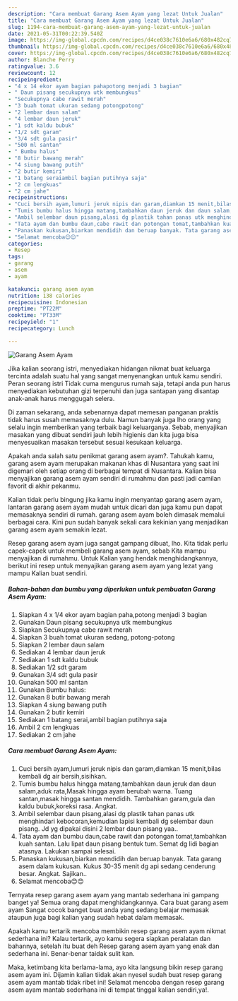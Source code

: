 ```yaml
---
description: "Cara membuat Garang Asem Ayam yang lezat Untuk Jualan"
title: "Cara membuat Garang Asem Ayam yang lezat Untuk Jualan"
slug: 1194-cara-membuat-garang-asem-ayam-yang-lezat-untuk-jualan
date: 2021-05-31T00:22:39.540Z
image: https://img-global.cpcdn.com/recipes/d4ce038c7610e6a6/680x482cq70/garang-asem-ayam-foto-resep-utama.jpg
thumbnail: https://img-global.cpcdn.com/recipes/d4ce038c7610e6a6/680x482cq70/garang-asem-ayam-foto-resep-utama.jpg
cover: https://img-global.cpcdn.com/recipes/d4ce038c7610e6a6/680x482cq70/garang-asem-ayam-foto-resep-utama.jpg
author: Blanche Perry
ratingvalue: 3.6
reviewcount: 12
recipeingredient:
- "4 x 14 ekor ayam bagian pahapotong menjadi 3 bagian"
- " Daun pisang secukupnya utk membungkus"
- "Secukupnya cabe rawit merah"
- "3 buah tomat ukuran sedang potongpotong"
- "2 lembar daun salam"
- "4 lembar daun jeruk"
- "1 sdt kaldu bubuk"
- "1/2 sdt garam"
- "3/4 sdt gula pasir"
- "500 ml santan"
- " Bumbu halus"
- "8 butir bawang merah"
- "4 siung bawang putih"
- "2 butir kemiri"
- "1 batang seraiambil bagian putihnya saja"
- "2 cm lengkuas"
- "2 cm jahe"
recipeinstructions:
- "Cuci bersih ayam,lumuri jeruk nipis dan garam,diamkan 15 menit,bilas kembali dg air bersih,sisihkan."
- "Tumis bumbu halus hingga matang,tambahkan daun jeruk dan daun salam,aduk rata,Masak hingga ayam berubah warna. Tuang santan,masak hingga santan mendidih. Tambahkan garam,gula dan kaldu bubuk,koreksi rasa. Angkat."
- "Ambil selembar daun pisang,alasi dg plastik tahan panas utk menghindari kebocoran,kemudian lapisi kembali dg selembar daun pisang. Jd yg dipakai disini 2 lembar daun pisang yaa.."
- "Tata ayam dan bumbu daun,cabe rawit dan potongan tomat,tambahkan kuah santan. Lalu lipat daun pisang bentuk tum. Semat dg lidi bagian atasnya. Lakukan sampai selesai."
- "Panaskan kukusan,biarkan mendidih dan beruap banyak. Tata garang asem dalam kukusan. Kukus 30-35 menit dg api sedang cenderung besar. Angkat. Sajikan.."
- "Selamat mencoba😊😊"
categories:
- Resep
tags:
- garang
- asem
- ayam

katakunci: garang asem ayam 
nutrition: 138 calories
recipecuisine: Indonesian
preptime: "PT22M"
cooktime: "PT33M"
recipeyield: "1"
recipecategory: Lunch

---
```



![Garang Asem Ayam](https://img-global.cpcdn.com/recipes/d4ce038c7610e6a6/680x482cq70/garang-asem-ayam-foto-resep-utama.jpg)

Jika kalian seorang istri, menyediakan hidangan nikmat buat keluarga tercinta adalah suatu hal yang sangat menyenangkan untuk kamu sendiri. Peran seorang istri Tidak cuma mengurus rumah saja, tetapi anda pun harus menyediakan kebutuhan gizi terpenuhi dan juga santapan yang disantap anak-anak harus menggugah selera.

Di zaman  sekarang, anda sebenarnya dapat memesan panganan praktis tidak harus susah memasaknya dulu. Namun banyak juga lho orang yang selalu ingin memberikan yang terbaik bagi keluarganya. Sebab, menyajikan masakan yang dibuat sendiri jauh lebih higienis dan kita juga bisa menyesuaikan masakan tersebut sesuai kesukaan keluarga. 



Apakah anda salah satu penikmat garang asem ayam?. Tahukah kamu, garang asem ayam merupakan makanan khas di Nusantara yang saat ini digemari oleh setiap orang di berbagai tempat di Nusantara. Kalian bisa menyajikan garang asem ayam sendiri di rumahmu dan pasti jadi camilan favorit di akhir pekanmu.

Kalian tidak perlu bingung jika kamu ingin menyantap garang asem ayam, lantaran garang asem ayam mudah untuk dicari dan juga kamu pun dapat memasaknya sendiri di rumah. garang asem ayam boleh dimasak memalui berbagai cara. Kini pun sudah banyak sekali cara kekinian yang menjadikan garang asem ayam semakin lezat.

Resep garang asem ayam juga sangat gampang dibuat, lho. Kita tidak perlu capek-capek untuk membeli garang asem ayam, sebab Kita mampu menyajikan di rumahmu. Untuk Kalian yang hendak menghidangkannya, berikut ini resep untuk menyajikan garang asem ayam yang lezat yang mampu Kalian buat sendiri.

<!--inarticleads1-->

##### Bahan-bahan dan bumbu yang diperlukan untuk pembuatan Garang Asem Ayam:

1. Siapkan 4 x 1/4 ekor ayam bagian paha,potong menjadi 3 bagian
1. Gunakan  Daun pisang secukupnya utk membungkus
1. Siapkan Secukupnya cabe rawit merah
1. Siapkan 3 buah tomat ukuran sedang, potong-potong
1. Siapkan 2 lembar daun salam
1. Sediakan 4 lembar daun jeruk
1. Sediakan 1 sdt kaldu bubuk
1. Sediakan 1/2 sdt garam
1. Gunakan 3/4 sdt gula pasir
1. Gunakan 500 ml santan
1. Gunakan  Bumbu halus:
1. Gunakan 8 butir bawang merah
1. Siapkan 4 siung bawang putih
1. Gunakan 2 butir kemiri
1. Sediakan 1 batang serai,ambil bagian putihnya saja
1. Ambil 2 cm lengkuas
1. Sediakan 2 cm jahe




<!--inarticleads2-->

##### Cara membuat Garang Asem Ayam:

1. Cuci bersih ayam,lumuri jeruk nipis dan garam,diamkan 15 menit,bilas kembali dg air bersih,sisihkan.
1. Tumis bumbu halus hingga matang,tambahkan daun jeruk dan daun salam,aduk rata,Masak hingga ayam berubah warna. Tuang santan,masak hingga santan mendidih. Tambahkan garam,gula dan kaldu bubuk,koreksi rasa. Angkat.
1. Ambil selembar daun pisang,alasi dg plastik tahan panas utk menghindari kebocoran,kemudian lapisi kembali dg selembar daun pisang. Jd yg dipakai disini 2 lembar daun pisang yaa..
1. Tata ayam dan bumbu daun,cabe rawit dan potongan tomat,tambahkan kuah santan. Lalu lipat daun pisang bentuk tum. Semat dg lidi bagian atasnya. Lakukan sampai selesai.
1. Panaskan kukusan,biarkan mendidih dan beruap banyak. Tata garang asem dalam kukusan. Kukus 30-35 menit dg api sedang cenderung besar. Angkat. Sajikan..
1. Selamat mencoba😊😊




Ternyata resep garang asem ayam yang mantab sederhana ini gampang banget ya! Semua orang dapat menghidangkannya. Cara buat garang asem ayam Sangat cocok banget buat anda yang sedang belajar memasak ataupun juga bagi kalian yang sudah hebat dalam memasak.

Apakah kamu tertarik mencoba membikin resep garang asem ayam nikmat sederhana ini? Kalau tertarik, ayo kamu segera siapkan peralatan dan bahannya, setelah itu buat deh Resep garang asem ayam yang enak dan sederhana ini. Benar-benar taidak sulit kan. 

Maka, ketimbang kita berlama-lama, ayo kita langsung bikin resep garang asem ayam ini. Dijamin kalian tiidak akan nyesel sudah buat resep garang asem ayam mantab tidak ribet ini! Selamat mencoba dengan resep garang asem ayam mantab sederhana ini di tempat tinggal kalian sendiri,ya!.

